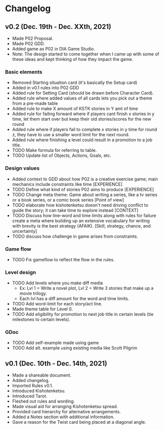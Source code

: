 # Changelog

## v0.2 (Dec. 19th - Dec. XXth, 2021)
- Made P02 Proposal.
- Made P02 GDD.
- Added game as P02 in DIA Game Studio.
- Note: The design started to come together when I came up with some of these ideas and kept thinking of how they impact the game.

### Basic elements
- Removed Starting situation card (it's basically the Setup card)
- Added in v0.1 rules into P02 GDD
- Added rule for Setting Card (should be drawn before Character Card).
- Added rule where added values of all cards lets you pick out a theme from a pre-made table
- Added rule to make X amount of KSTK stories in Y amt of time
- Added rule for failing forward where if players cant finish x stories in y time, let them start over but keep their old stories/scores for the new round
- Added rule where if players fail to complete x stories in y time for round z, they have to use a smaller word limit for the next round. 
- Added rule where finishing a level could result in a promotion to a job title.
- TODO Make formula for referring to table.
- TODO Update list of Objects, Actions, Goals, etc.

### Design values
- Added context to GDD about how P02 is a creative exercise game; main mechanics include constraints like time [EXPERIENCE]
- TODO Define what kind of stories P02 aims to produce [EXPERIENCE]
- TODO Change meta theme: Game about writing a series, like a tv series or a book series, or a comic book series [Point of view]
- TODO elaborate how kishotenketsu doesn't need driving conflict to guide the story; it can take time to explore instead [CONTEXT]
- TODO Discuss how line-word and time limits along with rules for failure create a meta where building up an extensive vocabulary for writing with brevity is the best strategy (AFAIK). [Skill, strategy, chance, and uncertainty]
- TODO discuss how challenge in game arises from constraints.

### Game flow
- TODO Fix gameflow to reflect the flow in the rules.

### Level design
- TODO Add levels where you make diff media
  - Ex: Lvl 1 = Write a novel plot, Lvl 2 = Write 3 stories that make up a movie trilogy.
  - Each lvl has a diff amount for the word and time limits.
- TODO Add word-limit for each story/act line.
- Made theme table for Level 0.
- TODO Add eligibility for promotion to next job title in certain levels (tie milestones to certain levels).

### GDoc
- TODO Add self-example made using game
- TODO Add alt. example using existing media like Scott Pilgrim

## v0.1 (Dec. 10th - Dec. 14th, 2021)
- Made a shareable document. 
- Added changelog. 
- Imported Rules v0.1. 
- Introduced Kishotenketsu.
- Introduced Tarot. 
- Fleshed out rules and wording. 
- Made visual aid for arranging Kishotenketsu spread.
- Provided card hierarchy for alternative arrangements. 
- Added a Notes section with additional information. 
- Gave a reason for the Twist card being placed at a diagonal angle. 